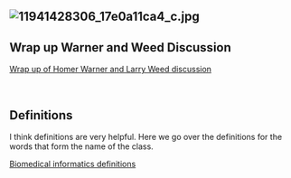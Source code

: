 ![11941428306\_17e0a11ca4\_c.jpg](https://canvas.lms.unimelb.edu.au/courses/110024/files/4264348/preview)
---------------------------------------------------------------------------------------------------------

Wrap up Warner and Weed Discussion
----------------------------------

[Wrap up of Homer Warner and Larry Weed
discussion](https://youtu.be/_ZefYxWSAb8 "Link")

 

Definitions
-----------

I think definitions are very helpful. Here we go over the definitions
for the words that form the name of the class.

[Biomedical informatics
definitions](https://youtu.be/YxkSVagi31g "Link")
